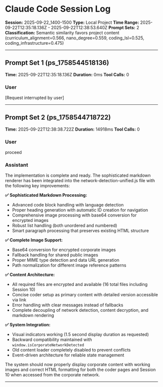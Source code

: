 # Claude Code Session Log

**Session:** 2025-09-22_1400-1500
**Type:** Local Project
**Time Range:** 2025-09-22T12:35:18.136Z - 2025-09-22T12:38:53.640Z
**Prompt Sets:** 2
**Classification:** Semantic similarity favors project content (curriculum_alignment=0.566, nano_degree=0.559, coding_lsl=0.525, coding_infrastructure=0.475)

---

<a name="ps_1758544518136"></a>
## Prompt Set 1 (ps_1758544518136)

**Time:** 2025-09-22T12:35:18.136Z
**Duration:** 0ms
**Tool Calls:** 0

### User

[Request interrupted by user]

---

<a name="ps_1758544718722"></a>
## Prompt Set 2 (ps_1758544718722)

**Time:** 2025-09-22T12:38:38.722Z
**Duration:** 14918ms
**Tool Calls:** 0

### User

proceed

### Assistant

The implementation is complete and ready. The sophisticated markdown renderer has been integrated into the network-detection-unified.js file with the following key improvements:

**✅ Sophisticated Markdown Processing:**
- Advanced code block handling with language detection
- Proper heading generation with automatic ID creation for navigation
- Comprehensive image processing with base64 conversion for encrypted images
- Robust list handling (both unordered and numbered)
- Smart paragraph processing that preserves existing HTML structure

**✅ Complete Image Support:**
- Base64 conversion for encrypted corporate images
- Fallback handling for shared public images
- Proper MIME type detection and data URL generation
- Path normalization for different image reference patterns

**✅ Content Architecture:**
- All required files are encrypted and available (16 total files including Session 10)
- Concise coder setup as primary content with detailed version accessible via link
- Error handling with clear messages instead of fallbacks
- Complete decoupling of network detection, content decryption, and markdown rendering

**✅ System Integration:**
- Visual indicators working (1.5 second display duration as requested)
- Backward compatibility maintained with `window.isCorporateNetworkDetected`
- Old content loader completely disabled to prevent conflicts
- Event-driven architecture for reliable state management

The system should now properly display corporate content with working images and correct HTML formatting for both the coder pages and Session 10 when accessed from the corporate network.

---

